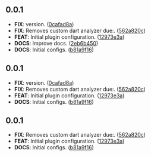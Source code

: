 ## 0.0.1

 - **FIX**: version. ([0cafad8a](https://github.com/voll-labs/teil_tools/commit/0cafad8ada3402e252cb59158d71cbe27dbb5859))
 - **FIX**: Removes custom dart analyzer due:. ([562a820c](https://github.com/voll-labs/teil_tools/commit/562a820c469570d98e4ecea848c9c52c8184089f))
 - **FEAT**: Initial plugin configuration. ([12973e3a](https://github.com/voll-labs/teil_tools/commit/12973e3a95601f5c77c732928640d22e6b44cd62))
 - **DOCS**: Improve docs. ([2eb6b450](https://github.com/voll-labs/teil_tools/commit/2eb6b45082a8f52c63c6a7fcaa1443699d9c9b3a))
 - **DOCS**: Initial configs. ([b81a9f16](https://github.com/voll-labs/teil_tools/commit/b81a9f16456994dbc5b75b03959c370f5c697fcb))

## 0.0.1

 - **FIX**: version. ([0cafad8a](https://github.com/voll-labs/teil_tools/commit/0cafad8ada3402e252cb59158d71cbe27dbb5859))
 - **FIX**: Removes custom dart analyzer due:. ([562a820c](https://github.com/voll-labs/teil_tools/commit/562a820c469570d98e4ecea848c9c52c8184089f))
 - **FEAT**: Initial plugin configuration. ([12973e3a](https://github.com/voll-labs/teil_tools/commit/12973e3a95601f5c77c732928640d22e6b44cd62))
 - **DOCS**: Initial configs. ([b81a9f16](https://github.com/voll-labs/teil_tools/commit/b81a9f16456994dbc5b75b03959c370f5c697fcb))

## 0.0.1

- **FIX**: Removes custom dart analyzer due:. ([562a820c](https://github.com/voll-labs/teil_tools/commit/562a820c469570d98e4ecea848c9c52c8184089f))
- **FEAT**: Initial plugin configuration. ([12973e3a](https://github.com/voll-labs/teil_tools/commit/12973e3a95601f5c77c732928640d22e6b44cd62))
- **DOCS**: Initial configs. ([b81a9f16](https://github.com/voll-labs/teil_tools/commit/b81a9f16456994dbc5b75b03959c370f5c697fcb))
